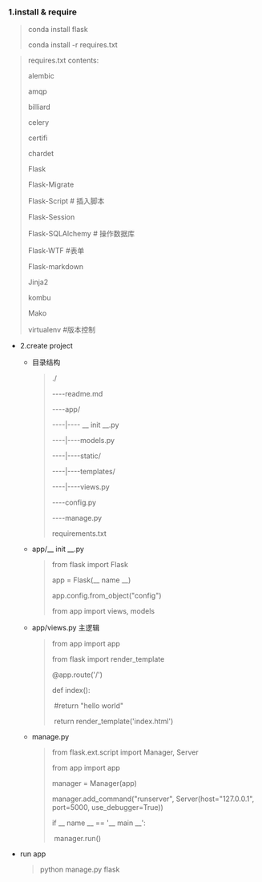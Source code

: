 ### 1.install & require

> conda install flask
>
> conda install -r requires.txt



>  requires.txt contents:
>
>  alembic
>
>  amqp
>
>  billiard
>
>  celery
>
>  certifi
>
>  chardet
>
>  Flask
>
>  Flask-Migrate
>
>  Flask-Script # 插入脚本
>
>  Flask-Session
>
>  Flask-SQLAlchemy # 操作数据库
>
>  Flask-WTF #表单
>
>  Flask-markdown
>
>  Jinja2
>
>  kombu
>
>  Mako
>
>  virtualenv #版本控制



* 2.create project

  * 目录结构

    > ./
    >
    > ----readme.md
    >
    > ----app/
    >
    > ----|----  __ init __.py
    >
    > ----|----models.py
    >
    > ----|----static/
    >
    > ----|----templates/
    >
    > ----|----views.py
    >
    > ----config.py
    >
    > ----manage.py
    >
    > requirements.txt

  * app/__ init __.py

    > from flask import Flask
    >
    > app = Flask(__ name __)
    >
    > app.config.from_object("config")
    >
    > from app import  views, models

  * app/views.py 主逻辑

    > from app import app
    >
    > from flask import render_template
    >
    > @app.route('/')
    >
    > def index():
    >
    > ​	#return "hello world"
    >
    > ​	return render_template('index.html')

  * manage.py

    > from flask.ext.script import Manager, Server
    >
    > from app import app
    >
    > manager = Manager(app)
    >
    > manager.add_command("runserver", Server(host="127.0.0.1", port=5000, use_debugger=True))
    >
    > if  __ name __ == '__ main __':
    >
    > ​	manager.run()

* run app

  > python manage.py flask